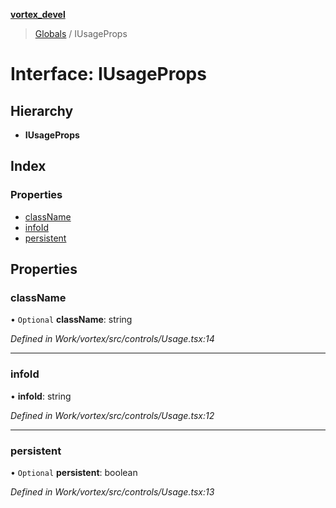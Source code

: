 **[vortex_devel](../README.md)**

> [Globals](../globals.md) / IUsageProps

# Interface: IUsageProps

## Hierarchy

* **IUsageProps**

## Index

### Properties

* [className](iusageprops.md#classname)
* [infoId](iusageprops.md#infoid)
* [persistent](iusageprops.md#persistent)

## Properties

### className

• `Optional` **className**: string

*Defined in Work/vortex/src/controls/Usage.tsx:14*

___

### infoId

•  **infoId**: string

*Defined in Work/vortex/src/controls/Usage.tsx:12*

___

### persistent

• `Optional` **persistent**: boolean

*Defined in Work/vortex/src/controls/Usage.tsx:13*
